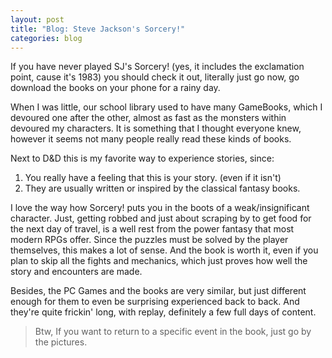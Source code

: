 ```yaml
---
layout: post
title: "Blog: Steve Jackson's Sorcery!"
categories: blog
---
```


If you have never played SJ's Sorcery!
(yes, it includes the exclamation point, cause it's 1983)
you should check it out, literally just go now,
go download the books on your phone for a rainy day.

When I was little, our school library used to have many GameBooks,
which I devoured one after the other,
almost as fast as the monsters within devoured my characters.
It is something that I thought everyone knew,
however it seems not many people really read these kinds of books.

Next to D&D this is my favorite way to experience stories,
since:

1. You really have a feeling that this is your story. (even if it isn't)
2. They are usually written or inspired by the classical fantasy books.

I love the way how Sorcery! puts you in the boots of a weak/insignificant character.
Just, getting robbed and just about scraping by to get food for the next day of travel,
is a well rest from the power fantasy that most modern RPGs offer.
Since the puzzles must be solved by the player themselves,
this makes a lot of sense.
And the book is worth it, even if you plan to skip all the fights and mechanics,
which just proves how well the story and encounters are made.

Besides, the PC Games and the books are very similar,
but just different enough for them to even be surprising experienced back to back.
And they're quite frickin' long, with replay, definitely a few full days of content.

> Btw, If you want to return to a specific event in the book, just go by the pictures.
